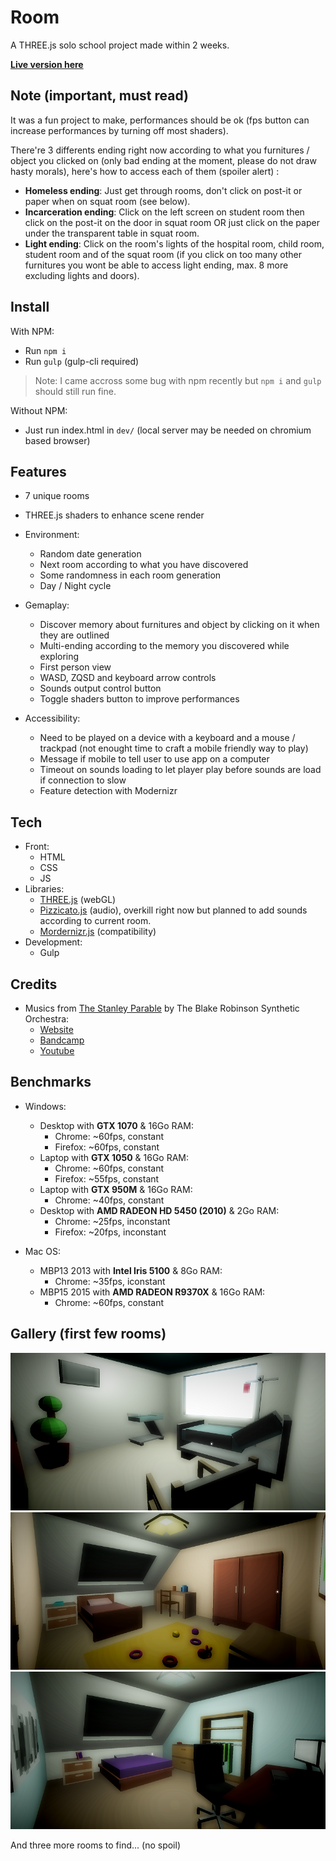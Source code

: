 Room
====

A THREE.js solo school project made within 2 weeks.

**[Live version here](https://room.edhbr.fr/)**

## Note (**important, must read**)
It was a fun project to make, performances should be ok (fps button can increase performances by turning off most shaders).

There're 3 differents ending right now according to what you furnitures / object you clicked on (only bad ending at the moment, please do not draw hasty morals), here's how to access each of them (spoiler alert) :
- **Homeless ending**: Just get through rooms, don't click on post-it or paper when on squat room (see below).
- **Incarceration ending**: Click on the left screen on student room then click on the post-it on the door in squat room OR just click on the paper under the transparent table in squat room.
- **Light ending**: Click on the room's lights of the hospital room, child room, student room and of the squat room (if you click on too many other furnitures you wont be able to access light ending, max. 8 more excluding lights and doors).


## Install
With NPM:
- Run `npm i`
- Run `gulp` (gulp-cli required)

> Note: I came accross some bug with npm recently but `npm i` and `gulp` should still run fine.

Without NPM:
- Just run index.html in `dev/` (local server may be needed on chromium based browser)

## Features

- 7 unique rooms
- THREE.js shaders to enhance scene render

- Environment:
  - Random date generation
  - Next room according to what you have discovered
  - Some randomness in each room generation
  - Day / Night cycle
- Gemaplay:
  - Discover memory about furnitures and object by clicking on it when they are outlined
  - Multi-ending according to the memory you discovered while exploring
  - First person view
  - WASD, ZQSD and keyboard arrow controls
  - Sounds output control button
  - Toggle shaders button to improve performances
- Accessibility:
  - Need to be played on a device with a keyboard and a mouse / trackpad (not enought time to craft a mobile friendly way to play)
  - Message if mobile to tell user to use app on a computer
  - Timeout on sounds loading to let player play before sounds are load if connection to slow
  - Feature detection with Modernizr

## Tech
- Front:
  - HTML
  - CSS
  - JS
- Libraries:
  - [THREE.js](https://threejs.org/) (webGL)
  - [Pizzicato.js](https://alemangui.github.io/pizzicato/) (audio), overkill right now but planned to add sounds according to current room.
  - [Mordernizr.js](https://modernizr.com/) (compatibility)
- Development:
  - Gulp

## Credits
- Musics from [The Stanley Parable](https://fr.wikipedia.org/wiki/The_Stanley_Parable) by The Blake Robinson Synthetic Orchestra:
  - [Website](http://syntheticorchestra.com/)
  - [Bandcamp](http://blake.so/bandcamp)
  - [Youtube](http://youtube.com/SyntheticOrchestra)

## Benchmarks

- Windows:
  - Desktop with **GTX 1070** & 16Go RAM:
    - Chrome: ~60fps, constant
    - Firefox: ~60fps, constant
  - Laptop with **GTX 1050** & 16Go RAM:
    - Chrome: ~60fps, constant
    - Firefox: ~55fps, constant
  - Laptop with **GTX 950M** & 16Go RAM:
    - Chrome: ~40fps, constant
  - Desktop with **AMD RADEON HD 5450 (2010)** & 2Go RAM:
    - Chrome: ~25fps, inconstant
    - Firefox: ~20fps, inconstant

- Mac OS:
  - MBP13 2013 with **Intel Iris 5100** & 8Go RAM:
    - Chrome: ~35fps, iconstant
  - MBP15 2015 with **AMD RADEON R9370X** & 16Go RAM:
    - Chrome: ~60fps, constant

## Gallery (first few rooms)
![Hospital](dev/assets/img/hospital.png)
![Child](dev/assets/img/child.png)
![Student](dev/assets/img/student.png)

And three more rooms to find... (no spoil)
